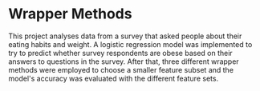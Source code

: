 # Wrapper Methods

This project analyses data from a survey that asked people about their eating habits and weight. A logistic regression model was implemented to try to predict whether survey respondents are obese based on their answers to questions in the survey. After that, three different wrapper methods were employed to choose a smaller feature subset and the model's accuracy was evaluated with the different feature sets.